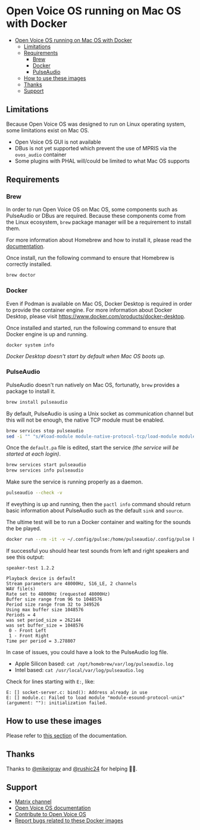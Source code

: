 # Open Voice OS running on Mac OS with Docker

- [Open Voice OS running on Mac OS with Docker](#open-voice-os-running-on-mac-os-with-docker)
  - [Limitations](#limitations)
  - [Requirements](#requirements)
    - [Brew](#brew)
    - [Docker](#docker)
    - [PulseAudio](#pulseaudio)
  - [How to use these images](#how-to-use-these-images)
  - [Thanks](#thanks)
  - [Support](#support)

## Limitations

Because Open Voice OS was designed to run on Linux operating system, some limitations exist on Mac OS.

- Open Voice OS GUI is not available
- DBus is not yet supported which prevent the use of MPRIS via the `ovos_audio` container
- Some plugins with PHAL will/could be limited to what Mac OS supports

## Requirements

### Brew

In order to run Open Voice OS on Mac OS, some components such as PulseAudio or DBus are required. Because these components come from the Linux ecosystem, `brew` package manager will be a requirement to install them.

For more information about Homebrew and how to install it, please read the [documentation](https://brew.sh/).

Once install, run the following command to ensure that Homebrew is correctly installed.

```bash
brew doctor
```

### Docker

Even if Podman is available on Mac OS, Docker Desktop is required in order to provide the container engine. For more information about Docker Desktop, please visit <https://www.docker.com/products/docker-desktop>.

Once installed and started, run the following command to ensure that Docker engine is up and running.

```bash
docker system info
```

*Docker Desktop doesn't start by default when Mac OS boots up.*

### PulseAudio

PulseAudio doesn't run natively on Mac OS, fortunatly, `brew` provides a package to install it.

```bash
brew install pulseaudio
```

By default, PulseAudio is using a Unix socket as communication channel but this will not be enough, the native TCP module must be enabled.

```bash
brew services stop pulseaudio
sed -i "" "s/#load-module module-native-protocol-tcp/load-module module-native-protocol-tcp/g" $(brew ls pulseaudio | grep default.pa$)
```

Once the `default.pa` file is edited, start the service *(the service will be started at each login)*.

```bash
brew services start pulseaudio
brew services info pulseaudio
```

Make sure the service is running properly as a daemon.

```bash
pulseaudio --check -v
```

If eveything is up and running, then the `pactl info` command should return basic information about PulseAudio such as the default `sink` and `source`.

The ultime test will be to run a Docker container and waiting for the sounds the be played.

```bash
docker run --rm -it -v ~/.config/pulse:/home/pulseaudio/.config/pulse keinos/speaker-test
```

If successful you should hear test sounds from left and right speakers and see this output:

```text
speaker-test 1.2.2

Playback device is default
Stream parameters are 48000Hz, S16_LE, 2 channels
WAV file(s)
Rate set to 48000Hz (requested 48000Hz)
Buffer size range from 96 to 1048576
Period size range from 32 to 349526
Using max buffer size 1048576
Periods = 4
was set period_size = 262144
was set buffer_size = 1048576
 0 - Front Left
 1 - Front Right
Time per period = 3.278807
```

In case of issues, you could have a look to the PulseAudio log file.

- Apple Silicon based: `cat /opt/homebrew/var/log/pulseaudio.log`
- Intel based: `cat /usr/local/var/log/pulseaudio.log`

Check for lines starting with `E:`, like:

```text
E: [] socket-server.c: bind(): Address already in use
E: [] module.c: Failed to load module "module-esound-protocol-unix" (argument: ""): initialization failed.
```

## How to use these images

Please refer to [this section](README.md#how-to-use-these-images) of the documentation.

## Thanks

Thanks to [@mikejgray](https://github.com/mikejgray/) and [@rushic24](https://github.com/rushic24) for helping :clap::punch:.

## Support

- [Matrix channel](https://matrix.to/#/#openvoiceos:matrix.org)
- [Open Voice OS documentation](https://openvoiceos.github.io/community-docs/)
- [Contribute to Open Voice OS](https://openvoiceos.github.io/community-docs/contributing/)
- [Report bugs related to these Docker images](https://github.com/OpenVoiceOS/ovos-docker/issues)
